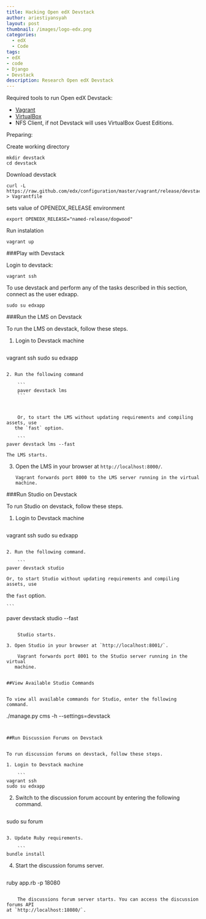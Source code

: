 ```yaml
---
title: Hacking Open edX Devstack
author: ariestiyansyah
layout: post
thumbnail: /images/logo-edx.png
categories:
  - edX
  - Code
tags:
- edX
- code
- Django
- Devstack
description: Research Open edX Devstack
---
```


Required tools to run Open edX Devstack:

- [Vagrant](https://www.vagrantup.com/downloads.html)
- [VirtualBox](https://www.virtualbox.org/wiki/Downloads)
- NFS Client, if not Devstack will uses VirtualBox Guest Editions.

Preparing:

Create working directory

```
mkdir devstack
cd devstack
```

Download devstack

```
curl -L https://raw.github.com/edx/configuration/master/vagrant/release/devstack/Vagrantfile > Vagrantfile

```
sets value of OPENEDX_RELEASE environment

```
export OPENEDX_RELEASE="named-release/dogwood"

```

Run instalation

```
vagrant up
```


###Play with Devstack

Login to devstack:

```
vagrant ssh
```

To use devstack and perform any of the tasks described in this section, connect as the user edxapp.

```
sudo su edxapp
```


###Run the LMS on Devstack

To run the LMS on devstack, follow these steps.

1. Login to Devstack machine

    ```
vagrant ssh
sudo su edxapp
```

2. Run the following command
	
    ```
	paver devstack lms
	```
	


    Or, to start the LMS without updating requirements and compiling assets, use
   the `fast` option.
   
    ```
paver devstack lms --fast
```

    The LMS starts.

3. Open the LMS in your browser at ``http://localhost:8000/``.

       Vagrant forwards port 8000 to the LMS server running in the virtual machine.


###Run Studio on Devstack


To run Studio on devstack, follow these steps.

1. Login to Devstack machine

    ```
vagrant ssh
sudo su edxapp
```

2. Run the following command.

    ```
paver devstack studio
```

    Or, to start Studio without updating requirements and compiling assets, use
   the ``fast`` option.

    ```
paver devstack studio --fast
```

    Studio starts.

3. Open Studio in your browser at `http://localhost:8001/`.

    Vagrant forwards port 8001 to the Studio server running in the virtual
   machine.


##View Available Studio Commands


To view all available commands for Studio, enter the following command.

```
./manage.py cms -h --settings=devstack
```


##Run Discussion Forums on Devstack


To run discussion forums on devstack, follow these steps.

1. Login to Devstack machine

    ```
vagrant ssh
sudo su edxapp
```

2. Switch to the discussion forum account by entering the following command.

    ```
sudo su forum
```

3. Update Ruby requirements.

    ```
bundle install
```

4. Start the discussion forums server.

    ```
ruby app.rb -p 18080
```

    The discussions forum server starts. You can access the discussion forums API
at `http://localhost:18080/`.

